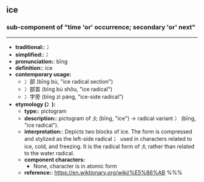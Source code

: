 ## ice
### sub-component of "time 'or' occurrence; secondary 'or' next"
---
- **traditional:**: 冫
- **simplified:**: 冫
- **pronunciation:**: bīng
- **definition:**: ice
- **contemporary usage:**
  - 冫部 (bīng bù, "ice radical section")
  - 冫部首 (bīng bù shǒu, "ice radical")
  - 冫字旁 (bīng zì páng, "ice-side radical")
- **etymology (冫):**
  - **type:**: pictogram
  - **description:**: pictogram of 仌 (bīng, "ice") → radical variant 冫 (bīng, "ice radical").
  - **interpretation:**: Depicts two blocks of ice. The form is compressed and stylized as the left-side radical 冫 used in characters related to ice, cold, and freezing. It is the radical form of 仌 rather than related to the water radical.
  - **component characters:**
    - None, character is in atomic form
  - **reference:**: https://en.wiktionary.org/wiki/%E5%86%AB
%%%
